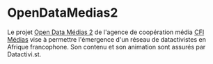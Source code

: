 # OpenDataMedias2
Le projet [Open Data Médias 2](http://www.cfi.fr/fr/projet/opendata-medias-2) de l'agence de coopération média [CFI Médias](http://www.cfi.fr/) vise à permettre l'émergence d'un réseau de datactivistes en Afrique francophone. Son contenu et son animation sont assurés par Datactivi.st.
